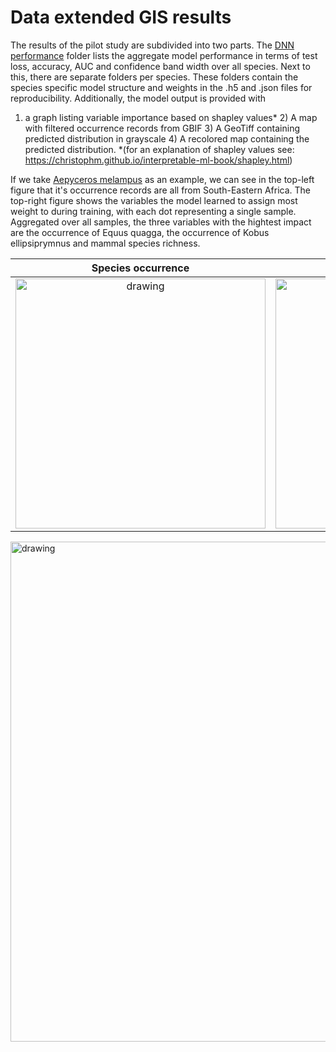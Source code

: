 ﻿# Data extended GIS results

The results of the pilot study are subdivided into two parts. The [DNN performance](_DNN_performance) folder lists the aggregate model performance in terms of test loss, accuracy, AUC and confidence band width over all species.
Next to this, there are separate folders per species. These folders contain the species specific model structure and weights in the .h5 and .json files for reproducibility. Additionally, the model output is provided with 
1) a graph listing variable importance based on shapley values* 2) A map with filtered occurrence records from GBIF 3) A GeoTiff containing predicted distribution in grayscale 4) A recolored map containing the predicted distribution.
*(for an explanation of shapley values see: https://christophm.github.io/interpretable-ml-book/shapley.html)


If we take [Aepyceros melampus](Aepyceros_melampus) as an example, we can see in the top-left figure that it's occurrence records are all from South-Eastern Africa. The top-right figure shows the variables the model learned to assign
most weight to during training, with each dot representing a single sample. Aggregated over all samples, the three variables with the hightest impact are the occurrence of Equus quagga, the occurrence of Kobus ellipsiprymnus and mammal species richness. 

| Species occurrence             |  Variable importance |
:-------------------------:|:-------------------------:
<img src="https://github.com/naturalis/trait-geo-diverse-dl/blob/master/data_GIS_extended/results/Aepyceros_melampus/Aepyceros_melampus_occurrence_map.png" alt="drawing" width="400"/> |<img src="https://github.com/naturalis/trait-geo-diverse-dl/blob/master/data_GIS_extended/results/Aepyceros_melampus/Aepyceros_melampus_feature_impact.png" alt="drawing" width="400"/>

<img src="https://github.com/naturalis/trait-geo-diverse-dl/blob/master/data_GIS_extended/results/Aepyceros_melampus/Aepyceros_melampus_predicted_map_color.png" alt="drawing" width="800"/>
